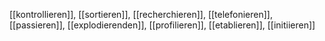 [[kontrollieren]], [[sortieren]], [[recherchieren]], [[telefonieren]], [[passieren]], [[explodierenden]], [[profilieren]], [[etablieren]], [[initiieren]]